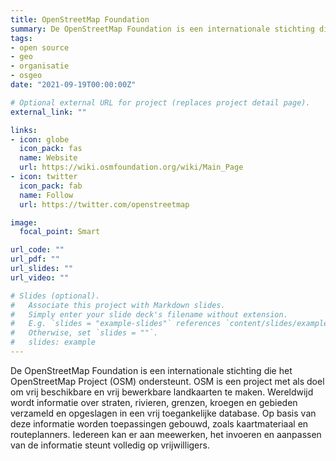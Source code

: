 ```yaml
---
title: OpenStreetMap Foundation
summary: De OpenStreetMap Foundation is een internationale stichting die het OpenStreetMap Project ondersteunt.
tags:
- open source
- geo
- organisatie
- osgeo
date: "2021-09-19T00:00:00Z"

# Optional external URL for project (replaces project detail page).
external_link: ""

links:
- icon: globe
  icon_pack: fas
  name: Website
  url: https://wiki.osmfoundation.org/wiki/Main_Page
- icon: twitter
  icon_pack: fab
  name: Follow
  url: https://twitter.com/openstreetmap

image:
  focal_point: Smart

url_code: ""
url_pdf: ""
url_slides: ""
url_video: ""

# Slides (optional).
#   Associate this project with Markdown slides.
#   Simply enter your slide deck's filename without extension.
#   E.g. `slides = "example-slides"` references `content/slides/example-slides.md`.
#   Otherwise, set `slides = ""`.
#   slides: example
---
```


De OpenStreetMap Foundation is een internationale stichting die het OpenStreetMap Project (OSM) ondersteunt. OSM is een project met als doel om vrij beschikbare en vrij bewerkbare landkaarten te maken. Wereldwijd wordt informatie over straten, rivieren, grenzen, kroegen en gebieden verzameld en opgeslagen in een vrij toegankelijke database. Op basis van deze informatie worden toepassingen gebouwd, zoals kaartmateriaal en routeplanners. Iedereen kan er aan meewerken, het invoeren en aanpassen van de informatie steunt volledig op vrijwilligers.
